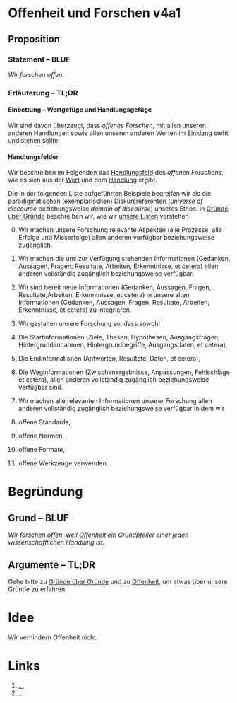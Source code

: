 <!---
   NAME - The NAME of this project is:
ethos

  FILE - The FILENAME of the current file is:
/v4a1.md

  CREATION - This project was CREATED on:
2017-01-28-16:15:00 UTC

  MODIFICATION - This project was last MODIFIED on:
2017-01-28-16:15:00 UTC

  VERSION - The current VERSION of this project is:
<git-commit-hash>-2017-01-28-16:15:00 UTC

  CREATOR(S) - This project was CREATED by:
Michael Czechowski, Martin Maga

  CONTACT - You can CONTACT the creator(s) or developer(s) of this project at:
E-Mail: mail@martinmaga.de

  COPYRIGHT - The COPYRIGHT holder of this project is:
COPYRIGHT (c) 2016 Martin Maga

  LICENSE - This project is LICENSED under the following license:
Martin Maga 2016 CC BY-SA 4.0 https://creativecommons.org

  SUBFILE – This is a SUBFILE! For more INFORMATION on this project go to:
/README.md
--->

# Offenheit und Forschen v4a1
## Proposition
### Statement – BLUF
*Wir forschen offen.*

### Erläuterung – TL;DR
#### Einbettung – Wertgefüge und Handlungsgefüge
Wir sind davon überzeugt, dass *offenes Forschen*, mit allen unseren anderen Handlungen sowie allen unseren anderen Werten im [Einklang](../synopsis/reasons.md) steht und stehen sollte.

#### Handlungsfelder
Wir beschreiben im Folgenden das [Handlungsfeld](../synopsis/reasons.md) des *offenen Forschens*, wie es sich aus der [Wert](../values/vi_value.md)
und dem [Handlung](../actions/ai_action.md) ergibt.

Die in der folgenden Liste aufgeführten Beispiele begreifen wir als die paradigmatischen (exemplarischen) Diskursreferenten (*universe of discourse* beziehungsweise *domain of discourse*) unseres Ethos.
In [Gründe über Gründe](../synopsis/reasons.md) beschreiben wir, wie wir [unsere Listen](../synopsis/reasons.md) verstehen.

0. Wir machen unsere Forschung relevante Aspekten (alle Prozesse, alle Erfolge und Misserfolge) allen anderen verfügbar beziehungsweise zugänglich.

1. Wir machen die uns zur Verfügung stehenden Informationen (Gedanken, Aussagen, Fragen, Resultate, Arbeiten, Erkenntnisse, et cetera) allen anderen vollständig zugänglich beziehungsweise verfügbar.

2. Wir sind bereit neue Informationen (Gedanken, Aussagen, Fragen, Resultate,Arbeiten, Erkenntnisse, et cetera) in unsere alten Informationen (Gedanken, Aussagen, Fragen, Resultate, Arbeiten, Erkenntnisse, et cetera) zu integrieren.

3. Wir gestalten unsere Forschung so, dass sowohl
  1. Die Startinformationen (Ziele, Thesen, Hypothesen, Ausgangsfragen, Hintergrundannahmen, Hintergrundbegriffe, Ausgangsdaten, et cetera),
  2. Die Endinformationen (Antworten, Resultate, Daten, et cetera),
  3. Die Weginformationen (Zwischenergebnisse, Anpassungen, Fehlschläge et cetera), allen anderen vollständig zugänglich beziehungsweise verfügbar sind.

4. Wir machen alle relevanten Informationen unserer Forschung allen anderen vollständig zugänglich beziehungsweise verfügbar in dem wir
  1. offene Standards,
  2. offene Normen,
  3. offene Formate,
  4. offene Werkzeuge
verwenden.

# Begründung
## Grund – BLUF
*Wir forschen offen, weil Offenheit ein Grundpfeiler einer jeden wissenschaftlichen Handlung ist.*

## Argumente – TL;DR
Gehe bitte zu [Gründe über Gründe](../contents/reasons/reasons.md) und zu [Offenheit](../contents/values/v4_openness.md), um etwas über unsere Gründe zu erfahren.

# Idee
Wir verhindern Offenheit nicht.

# Links
  1. […](…)
  2. …
